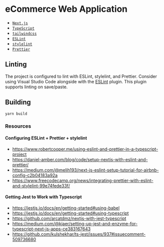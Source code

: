 # eCommerce Web Application
- [`Next.js`](https://nextjs.org/)
- [`TypeScript`](https://www.typescriptlang.org/)
- [`tailwindcss`](https://tailwindcss.com/)
- [`ESLint`](https://eslint.org/)
- [`stylelint`](https://stylelint.io/)
- [`Prettier`](https://prettier.io/)

## Linting
The project is configured to lint with ESLint, stylelint, and Prettier. Consider using Visual Studio Code alongside with the [ESLint](https://marketplace.visualstudio.com/items?itemName=dbaeumer.vscode-eslint) plugin. This plugin supports linting on save/paste.

## Building
```bash
yarn build
```

### Resources
#### Configuring ESLint + Prettier + stylelint
- https://www.robertcooper.me/using-eslint-and-prettier-in-a-typescript-project
- https://daniel-amber.com/blog/code/setup-nextjs-with-eslint-and-prettier/
- https://medium.com/@melih193/next-js-eslint-setup-tutorial-for-airbnb-config-c2b04183a92a
- https://www.freecodecamp.org/news/integrating-prettier-with-eslint-and-stylelint-99e74fede33f/

#### Getting Jest to Work with Typescript
- https://jestjs.io/docs/en/getting-started#using-babel
- https://jestjs.io/docs/en/getting-started#using-typescript
- https://github.com/arcatdmz/nextjs-with-jest-typescript
- https://medium.com/@kjaer/setting-up-jest-and-enzyme-for-typescript-next-js-apps-ce383167643
- https://github.com/kulshekhar/ts-jest/issues/937#issuecomment-509736680
